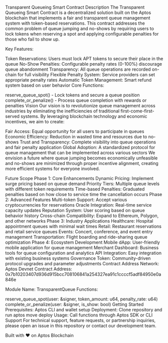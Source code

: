 Transparent Queueing Smart Contract
Description
The Transparent Queueing Smart Contract is a decentralized solution built on the Aptos blockchain that implements a fair and transparent queue management system with token-based reservations. This contract addresses the common problem of queue jumping and no-shows by requiring users to lock tokens when reserving a spot and applying configurable penalties for those who fail to show up.

Key Features:

Token Reservations: Users must lock APT tokens to secure their place in the queue
No-Show Penalties: Configurable penalty rates (0-100%) discourage queue abandonment
Transparency: All queue operations are recorded on-chain for full visibility
Flexible Penalty System: Service providers can set appropriate penalty rates
Automatic Token Management: Smart refund system based on user behavior
Core Functions:

reserve_queue_spot() - Lock tokens and secure a queue position
complete_or_penalize() - Process queue completion with rewards or penalties
Vision
Our vision is to revolutionize queue management across industries by eliminating the inefficiencies of traditional first-come-first-served systems. By leveraging blockchain technology and economic incentives, we aim to create:

Fair Access: Equal opportunity for all users to participate in queues
Economic Efficiency: Reduction in wasted time and resources due to no-shows
Trust and Transparency: Complete visibility into queue operations and fair penalty application
Global Adoption: A standardized protocol for queue management that can be implemented across various sectors
We envision a future where queue jumping becomes economically unfeasible and no-shows are minimized through proper incentive alignment, creating more efficient systems for everyone involved.

Future Scope
Phase 1: Core Enhancements
Dynamic Pricing: Implement surge pricing based on queue demand
Priority Tiers: Multiple queue levels with different token requirements
Time-based Penalties: Graduated penalties based on how close to service time the cancellation occurs
Phase 2: Advanced Features
Multi-token Support: Accept various cryptocurrencies for reservations
Oracle Integration: Real-time service capacity updates
Reputation System: User scoring based on queue behavior history
Cross-chain Compatibility: Expand to Ethereum, Polygon, and other networks
Phase 3: Industry Applications
Healthcare: Hospital appointment queues with minimal wait times
Retail: Restaurant reservations and retail service queues
Events: Concert, conference, and event entry management
Transportation: Flight boarding and ride-sharing queue optimization
Phase 4: Ecosystem Development
Mobile dApp: User-friendly mobile application for queue management
Merchant Dashboard: Business tools for queue configuration and analytics
API Integration: Easy integration with existing business systems
Governance Token: Community-driven protocol upgrades and parameter adjustments
Contract Address
Network: Aptos Devnet Contract Address: 0x7b10203407d936d915bcc708106841a254327ea91c1ccccf5adf84950e0a846e

Module Name: TransparentQueue Functions:

reserve_queue_spot(user: &signer, token_amount: u64, penalty_rate: u64)
complete_or_penalize(user: &signer, is_show: bool)
Getting Started
Prerequisites: Aptos CLI and wallet setup
Deployment: Clone repository and run aptos move deploy
Usage: Call functions through Aptos SDK or CLI
Support
For technical support, feature requests, or partnership inquiries, please open an issue in this repository or contact our development team.

Built with ❤️ on Aptos Blockchain

